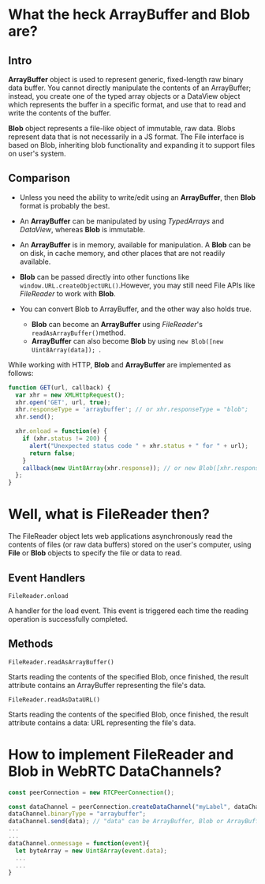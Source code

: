 # What the heck ArrayBuffer and Blob are?

## Intro

**ArrayBuffer** object is used to represent generic, fixed-length raw binary data buffer. You cannot directly manipulate the contents of an ArrayBuffer; instead, you create one of the typed array objects or a DataView object which represents the buffer in a specific format, and use that to read and write the contents of the buffer. 

**Blob** object represents a file-like object of immutable, raw data. Blobs represent data that is not necessarily in a JS format. The File interface is based on Blob, inheriting blob functionality and expanding it to support files on user's system. 

## Comparison

* Unless you need the ability to write/edit using an **ArrayBuffer**, then **Blob** format is probably the best.

* An **ArrayBuffer** can be manipulated by using *TypedArrays* and *DataView*, whereas **Blob** is immutable. 

* An **ArrayBuffer** is in memory, available for manipulation. A **Blob** can be on disk, in cache memory, and other places that are not readily available. 

* **Blob** can be passed directly into other functions like ```window.URL.createObjectURL()```.However, you may still need File APIs like *FileReader* to work with **Blob**.

* You can convert Blob to ArrayBuffer, and the other way also holds true. 
   * **Blob** can become an **ArrayBuffer** using *FileReader*'s ```readAsArrayBuffer()```method. 
   * **ArrayBuffer** can also become **Blob** by using ```new Blob([new Uint8Array(data]); ```.
   
While working with HTTP, **Blob** and **ArrayBuffer** are implemented as follows:

```javascript
function GET(url, callback) {
  var xhr = new XMLHttpRequest();
  xhr.open('GET', url, true);
  xhr.responseType = 'arraybuffer'; // or xhr.responseType = "blob";
  xhr.send();

  xhr.onload = function(e) {
    if (xhr.status != 200) {
      alert("Unexpected status code " + xhr.status + " for " + url);
      return false;
    }
    callback(new Uint8Array(xhr.response)); // or new Blob([xhr.response]);
  };
}
```

# Well, what is FileReader then?

The FileReader object lets web applications asynchronously read the contents of files (or raw data buffers) stored on the user's computer, using **File** or **Blob** objects to specify the file or data to read.

## Event Handlers

```FileReader.onload```

A handler for the load event. This event is triggered each time the reading operation is successfully completed.

## Methods 

```FileReader.readAsArrayBuffer()```

Starts reading the contents of the specified Blob, once finished, the result attribute contains an ArrayBuffer representing the file's data.

```FileReader.readAsDataURL()```

Starts reading the contents of the specified Blob, once finished, the result attribute contains a data: URL representing the file's data.

# How to implement FileReader and Blob in WebRTC DataChannels?

```javascript
const peerConnection = new RTCPeerConnection();

const dataChannel = peerConnection.createDataChannel("myLabel", dataChannelOptions);
dataChannel.binaryType = "arraybuffer";
dataChannel.send(data); // "data" can be ArrayBuffer, Blob or ArrayBufferView or just String.
...
...
dataChannel.onmessage = function(event){
  let byteArray = new Uint8Array(event.data);
  ...
  ...
}
```
